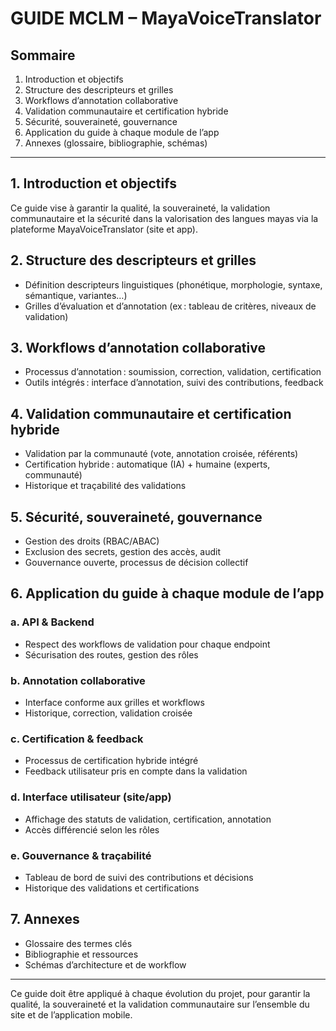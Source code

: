 # GUIDE MCLM – MayaVoiceTranslator

## Sommaire
1. Introduction et objectifs
2. Structure des descripteurs et grilles
3. Workflows d’annotation collaborative
4. Validation communautaire et certification hybride
5. Sécurité, souveraineté, gouvernance
6. Application du guide à chaque module de l’app
7. Annexes (glossaire, bibliographie, schémas)

---

## 1. Introduction et objectifs
Ce guide vise à garantir la qualité, la souveraineté, la validation communautaire et la sécurité dans la valorisation des langues mayas via la plateforme MayaVoiceTranslator (site et app).

## 2. Structure des descripteurs et grilles
- Définition descripteurs linguistiques (phonétique, morphologie, syntaxe, sémantique, variantes…)
- Grilles d’évaluation et d’annotation (ex : tableau de critères, niveaux de validation)

## 3. Workflows d’annotation collaborative
- Processus d’annotation : soumission, correction, validation, certification
- Outils intégrés : interface d’annotation, suivi des contributions, feedback

## 4. Validation communautaire et certification hybride
- Validation par la communauté (vote, annotation croisée, référents)
- Certification hybride : automatique (IA) + humaine (experts, communauté)
- Historique et traçabilité des validations

## 5. Sécurité, souveraineté, gouvernance
- Gestion des droits (RBAC/ABAC)
- Exclusion des secrets, gestion des accès, audit
- Gouvernance ouverte, processus de décision collectif

## 6. Application du guide à chaque module de l’app
### a. API & Backend
- Respect des workflows de validation pour chaque endpoint
- Sécurisation des routes, gestion des rôles

### b. Annotation collaborative
- Interface conforme aux grilles et workflows
- Historique, correction, validation croisée

### c. Certification & feedback
- Processus de certification hybride intégré
- Feedback utilisateur pris en compte dans la validation

### d. Interface utilisateur (site/app)
- Affichage des statuts de validation, certification, annotation
- Accès différencié selon les rôles

### e. Gouvernance & traçabilité
- Tableau de bord de suivi des contributions et décisions
- Historique des validations et certifications

## 7. Annexes
- Glossaire des termes clés
- Bibliographie et ressources
- Schémas d’architecture et de workflow

---

Ce guide doit être appliqué à chaque évolution du projet, pour garantir la qualité, la souveraineté et la validation communautaire sur l’ensemble du site et de l’application mobile.
